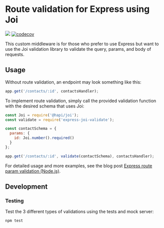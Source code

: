 # Route validation for Express using Joi

![](https://travis-ci.org/tinacious/express-joi-validate.svg?branch=master)
[![codecov](https://codecov.io/gh/tinacious/express-joi-validate/branch/master/graph/badge.svg)](https://codecov.io/gh/tinacious/express-joi-validate)

This custom middleware is for those who prefer to use Express but want to use the Joi validation library to validate the query, params, and body of requests.

## Usage

Without route validation, an endpoint may look something like this:

```js
app.get('/contacts/:id', contactsHandler);
```

To implement route validation, simply call the provided validation function with the desired schema that uses Joi:

```js
const Joi = require('@hapi/joi');
const validate = require('express-joi-validate');

const contactSchema = {
  params: {
    id: Joi.number().required()
  }
};

app.get('/contacts/:id', validate(contactSchema), contactsHandler);
```

For detailed usage and more examples, see the blog post [Express route param validation (Node.js)](https://tinaciousdesign.com/blog/express-route-param-validation-nodejs).

## Development

### Testing

Test the 3 different types of validations using the tests and mock server:

```
npm test
```
